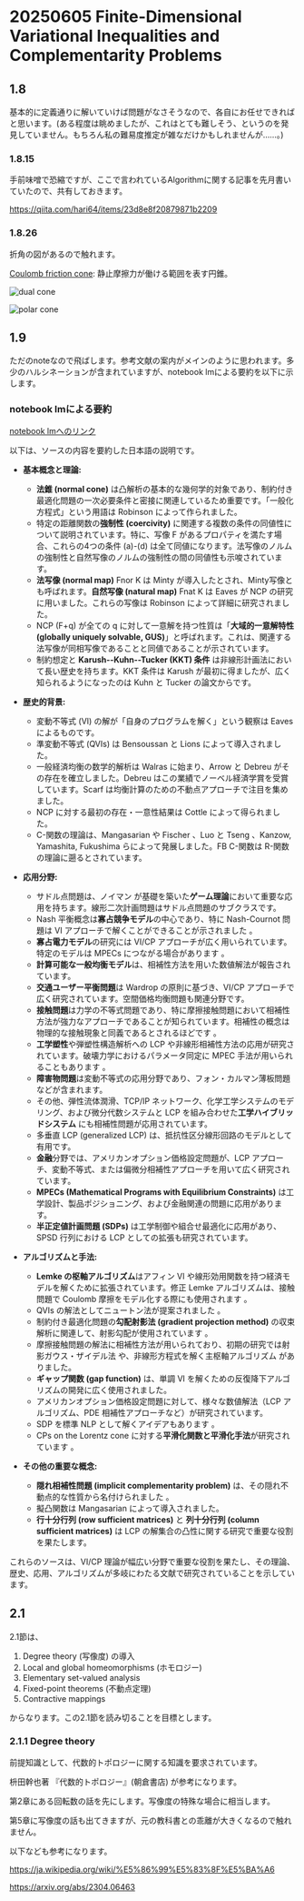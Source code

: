# 20250605 Finite-Dimensional Variational Inequalities and Complementarity Problems

## 1.8

基本的に定義通りに解いていけば問題がなさそうなので、各自にお任せできればと思います。(ある程度は眺めましたが、これはとても難しそう、というのを発見していません。もちろん私の難易度推定が雑なだけかもしれませんが……。)

### 1.8.15

手前味噌で恐縮ですが、ここで言われているAlgorithmに関する記事を先月書いていたので、共有しておきます。

https://qiita.com/hari64/items/23d8e8f20879871b2209

### 1.8.26

折角の図があるので触れます。

[Coulomb friction cone](https://www.cs.cmu.edu/afs/cs/academic/class/16741-s07/www/lectures/Lecture17.pdf): 静止摩擦力が働ける範囲を表す円錐。

![dual cone](image.png)

![polar cone](image-1.png)

## 1.9

ただのnoteなので飛ばします。参考文献の案内がメインのように思われます。多少のハルシネーションが含まれていますが、notebook lmによる要約を以下に示します。

### notebook lmによる要約

[notebook lmへのリンク](https://notebooklm.google.com/notebook/431b0720-c5f9-476f-af30-40387f2689db?_gl=1*1wt7fnb*_up*MQ..*_ga*MTkwNjk4ODc1MS4xNzQ4NTY0NTEx*_ga_W0LDH41ZCB*czE3NDg1NjQ1MTEkbzEkZzAkdDE3NDg1NjQ1MTEkajYwJGwwJGgw)

以下は、ソースの内容を要約した日本語の説明です。

* **基本概念と理論:**
  * **法錐 (normal cone)** は凸解析の基本的な幾何学的対象であり、制約付き最適化問題の一次必要条件と密接に関連しているため重要です。「一般化方程式」という用語は Robinson  によって作られました。
  * 特定の距離関数の**強制性 (coercivity)** に関連する複数の条件の同値性について説明されています。特に、写像 F があるプロパティを満たす場合、これらの4つの条件 (a)-(d) は全て同値になります。法写像のノルムの強制性と自然写像のノルムの強制性の間の同値性も示唆されています。
  * **法写像 (normal map)** Fnor K は Minty  が導入したとされ、Minty写像とも呼ばれます。**自然写像 (natural map)** Fnat K は Eaves  が NCP の研究に用いました。これらの写像は Robinson  によって詳細に研究されました。
  * NCP (F+q) が全ての q に対して一意解を持つ性質は「**大域的一意解特性 (globally uniquely solvable, GUS)**」と呼ばれます。これは、関連する法写像が同相写像であることと同値であることが示されています。
  * 制約想定と **Karush--Kuhn--Tucker (KKT) 条件** は非線形計画法において長い歴史を持ちます。KKT 条件は Karush  が最初に得ましたが、広く知られるようになったのは Kuhn と Tucker  の論文からです。

* **歴史的背景:**
  * 変動不等式 (VI) の解が「自身のプログラムを解く」という観察は Eaves  によるものです。
  * 準変動不等式 (QVIs) は Bensoussan と Lions  によって導入されました。
  * 一般経済均衡の数学的解析は Walras  に始まり、Arrow と Debreu がその存在を確立しました。Debreu はこの業績でノーベル経済学賞を受賞しています。Scarf  は均衡計算のための不動点アプローチで注目を集めました。
  * NCP に対する最初の存在・一意性結果は Cottle  によって得られました。
  * C-関数の理論は、Mangasarian  や Fischer 、Luo と Tseng 、Kanzow, Yamashita, Fukushima  らによって発展しました。FB C-関数は R-関数の理論に遡るとされています。

* **応用分野:**
  * サドル点問題は、ノイマン  が基礎を築いた**ゲーム理論**において重要な応用を持ちます。線形二次計画問題はサドル点問題のサブクラスです。
  * Nash 平衡概念は**寡占競争モデル**の中心であり、特に Nash-Cournot 問題は VI アプローチで解くことができることが示されました 。
  * **寡占電力モデル**の研究には VI/CP アプローチが広く用いられています。特定のモデルは MPECs につながる場合があります 。
  * **計算可能な一般均衡モデル**は、相補性方法を用いた数値解法が報告されています。
  * **交通ユーザー平衡問題**は Wardrop  の原則に基づき、VI/CP アプローチで広く研究されています。空間価格均衡問題も関連分野です。
  * **接触問題**は力学の不等式問題であり、特に摩擦接触問題において相補性方法が強力なアプローチであることが知られています。相補性の概念は物理的な接触現象と同義であるとされるほどです 。
  * **工学塑性**や弾塑性構造解析への LCP や非線形相補性方法の応用が研究されています。破壊力学におけるパラメータ同定に MPEC 手法が用いられることもあります 。
  * **障害物問題**は変動不等式の応用分野であり、フォン・カルマン薄板問題などが含まれます。
  * その他、弾性流体潤滑、TCP/IP ネットワーク、化学工学システムのモデリング、および微分代数システムと LCP を組み合わせた**工学ハイブリッドシステム** にも相補性問題が応用されています。
  * 多垂直 LCP (generalized LCP) は、抵抗性区分線形回路のモデルとして有用です。
  * **金融**分野では、アメリカンオプション価格設定問題が、LCP アプローチ、変動不等式、または偏微分相補性アプローチを用いて広く研究されています。
  * **MPECs (Mathematical Programs with Equilibrium Constraints)** は工学設計、製品ポジショニング、および金融関連の問題に応用があります。
  * **半正定値計画問題 (SDPs)** は工学制御や組合せ最適化に応用があり、SPSD 行列における LCP としての拡張も研究されています。

* **アルゴリズムと手法:**
  * **Lemke の枢軸アルゴリズム**はアフィン VI や線形効用関数を持つ経済モデルを解くために拡張されています。修正 Lemke アルゴリズムは、接触問題で Coulomb 摩擦をモデル化する際にも使用されます 。
  * QVIs の解法としてニュートン法が提案されました 。
  * 制約付き最適化問題の**勾配射影法 (gradient projection method)** の収束解析に関連して、射影勾配が使用されています 。
  * 摩擦接触問題の解法に相補性方法が用いられており、初期の研究では射影ガウス・ザイデル法  や、非線形方程式を解く主枢軸アルゴリズム がありました。
  * **ギャップ関数 (gap function)** は、単調 VI を解くための反復降下アルゴリズムの開発に広く使用されました。
  * アメリカンオプション価格設定問題に対して、様々な数値解法（LCP アルゴリズム、PDE 相補性アプローチなど）が研究されています。
  * SDP を標準 NLP として解くアイデアもあります 。
  * CPs on the Lorentz cone に対する**平滑化関数と平滑化手法**が研究されています 。

* **その他の重要な概念:**
  * **隠れ相補性問題 (implicit complementarity problem)** は、その隠れ不動点的な性質から名付けられました 。
  * 擬凸関数は Mangasarian  によって導入されました。
  * **行十分行列 (row sufficient matrices)** と **列十分行列 (column sufficient matrices)** は LCP の解集合の凸性に関する研究で重要な役割を果たします。

これらのソースは、VI/CP 理論が幅広い分野で重要な役割を果たし、その理論、歴史、応用、アルゴリズムが多岐にわたる文献で研究されていることを示しています。

## 2.1

2.1節は、

1. Degree theory (写像度) の導入
2. Local and global homeomorphisms (ホモロジー)
3. Elementary set-valued analysis
4. Fixed-point theorems (不動点定理)
5. Contractive mappings

からなります。この2.1節を読み切ることを目標とします。

### 2.1.1 Degree theory

前提知識として、代数的トポロジーに関する知識を要求されています。

枡田幹也著 『代数的トポロジー』(朝倉書店) が参考になります。

第2章にある回転数の話を先にします。写像度の特殊な場合に相当します。

第5章に写像度の話も出てきますが、元の教科書との乖離が大きくなるので触れません。

以下なども参考になります。

https://ja.wikipedia.org/wiki/%E5%86%99%E5%83%8F%E5%BA%A6

https://arxiv.org/abs/2304.06463
